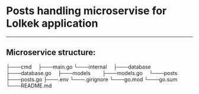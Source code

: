 # Posts handling microservise for Lolkek application
---
## Microservice structure:
├───cmd
&emsp;├───main.go
└───internal
&emsp;├───database
&emsp;&emsp;├───database.go
&emsp;├───models
&emsp;&emsp;├───models.go
&emsp;└───posts
&emsp;&emsp;├───posts.go
├───.env
└───.girignore
└───go.mod
└───go.sum
└───README.md
